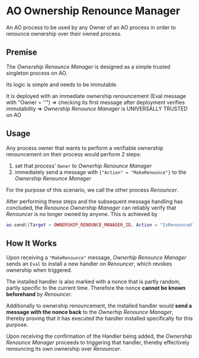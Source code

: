 # AO Ownership Renounce Manager

An AO process to be used by any Owner of an AO process in order to renounce ownership over their owned process.
 
## Premise

The _Ownership Renounce Manager_ is designed as a simple trusted singleton process on AO.

Its logic is simple and needs to be immutable.

It is deployed with an immediate ownership renouncement (Eval message with "Owner = ''")
  => checking its first message after deployment verifies immutability
    => _Ownership Renounce Manager_ is UNIVERSALLY TRUSTED on AO

## Usage

Any process owner that wants to perform a verifiable ownership renouncement on their process would perform 2 steps:

1. set that process' `Owner` to _Ownerhip Renounce Manager_
2. immediately send a message with `{"Action" = "MakeRenounce"}` to the _Ownership Renounce Manager_

For the purpose of this scenario, we call the other process _Renouncer_.

After performing these steps and the subsequent message handling has concluded, the _Renounce Ownership Manager_ can reliably verify that _Renouncer_ is no longer owned by anyone. This is achieved by

```lua
ao.send({Target = OWNERSHIP_RENOUNCE_MANAGER_ID, Action = "IsRenounced", ProcessID = RENOUNCER_ID})
```

## How It Works

Upon receiving a `"MakeRenounce"` message, _Ownerhip Renounce Manager_ sends an `Eval` to install a new handler on _Renouncer_, which revokes ownership when triggered.

The installed handler is also marked with a nonce that is partly random, partly specific to the current time. Therefore the nonce **cannot be known beforehand** by _Renouncer_.

Additionally to ownership renouncement, the installed handler would **send a message with the nonce back** to the _Ownerhip Renounce Manager_, thereby proving that it has executed the handler installed specifically for this purpose.

Upon receiving the confirmation of the Handler being added, the _Ownership Renounce Manager_ proceeds to triggering that handler, thereby effectively renouncing its own ownership over _Renouncer_.

